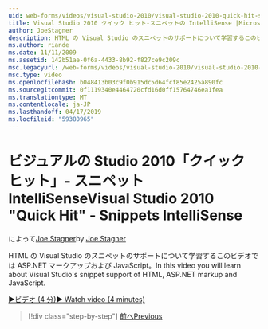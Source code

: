 ```yaml
---
uid: web-forms/videos/visual-studio-2010/visual-studio-2010-quick-hit-snippets-intellisense
title: Visual Studio 2010 クイック ヒット-スニペットの IntelliSense |Microsoft Docs
author: JoeStagner
description: HTML の Visual Studio のスニペットのサポートについて学習するこのビデオでは ASP.NET マークアップおよび JavaScript。
ms.author: riande
ms.date: 11/11/2009
ms.assetid: 142b51ae-0f6a-4433-8b92-f827ce9c209c
msc.legacyurl: /web-forms/videos/visual-studio-2010/visual-studio-2010-quick-hit-snippets-intellisense
msc.type: video
ms.openlocfilehash: b048413b03c9f0b915dc5d64fcf85e2425a890fc
ms.sourcegitcommit: 0f1119340e4464720cfd16d0ff15764746ea1fea
ms.translationtype: MT
ms.contentlocale: ja-JP
ms.lasthandoff: 04/17/2019
ms.locfileid: "59380965"
---
```

# <a name="visual-studio-2010-quick-hit---snippets-intellisense"></a><span data-ttu-id="027eb-103">ビジュアルの Studio 2010「クイック ヒット」- スニペット IntelliSense</span><span class="sxs-lookup"><span data-stu-id="027eb-103">Visual Studio 2010 "Quick Hit" - Snippets IntelliSense</span></span>

<span data-ttu-id="027eb-104">によって[Joe Stagner](https://github.com/JoeStagner)</span><span class="sxs-lookup"><span data-stu-id="027eb-104">by [Joe Stagner](https://github.com/JoeStagner)</span></span>

<span data-ttu-id="027eb-105">HTML の Visual Studio のスニペットのサポートについて学習するこのビデオでは ASP.NET マークアップおよび JavaScript。</span><span class="sxs-lookup"><span data-stu-id="027eb-105">In this video you will learn about Visual Studio's snippet support of HTML, ASP.NET markup and JavaScript.</span></span>

[<span data-ttu-id="027eb-106">&#9654;ビデオ (4 分)</span><span class="sxs-lookup"><span data-stu-id="027eb-106">&#9654; Watch video (4 minutes)</span></span>](https://channel9.msdn.com/Blogs/ASP-NET-Site-Videos/visual-studio-2010-quick-hit-snippets-intellisense)

> [!div class="step-by-step"]
> [<span data-ttu-id="027eb-107">前へ</span><span class="sxs-lookup"><span data-stu-id="027eb-107">Previous</span></span>](visual-studio-2010-quick-hit-websites-instead-of-web-projects.md)
